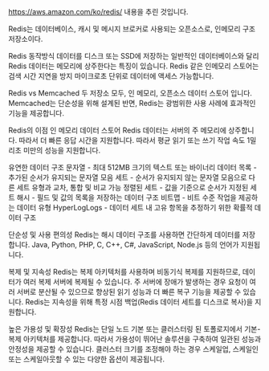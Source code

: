 https://aws.amazon.com/ko/redis/ 내용을 추린 것입니다.

Redis는 데이터베이스, 캐시 및 메시지 브로커로 사용되는 오픈소스로, 인메모리 구조 저장소이다.

Redis 동작방식
데이터를 디스크 또는 SSD에 저장하는 일반적인 데이터베이스와 달리 Redis 데이터는 메모리에 상주한다는 특징이 있습니다.
Redis 같은 인메모리 스토어는 검색 시간 지연을 방지 마이크로초 단위로 데이터에 액세스 가능합니다.

Redis vs Memcached 
두 저장소 모두, 인 메모리, 오픈소스 데이터 스토어 입니다. Memcached는 단순성을 위해 설계된 반면,
Redis는 광범위한 사용 사례에 효과적인 기능을 제공합니다. 

Redis의 이점
인 메모리 데이터 스토어
Redis 데이터는 서버의 주 메모리에 상주합니다. 따라서 더 빠른 응답 시간을 지원합니다. 따라서 평균 읽기 또는 쓰기 작업 속도 1밀리초 미만의 성능을 지원합니다.

유연한 데이터 구조
문자열 - 최대 512MB 크기의 텍스트 또는 바이너리 데이터
목록 - 추가된 순서가 유지되는 문자열 모음
세트 - 순서가 유지되지 않는 문자열 모음으로 다른 세트 유형과 교차, 통합 및 비교 가능
정렬된 세트 - 값을 기준으로 순서가 지정된 세트
해시 - 필드 및 값의 목록을 저장하는 데이터 구조
비트맵 - 비트 수준 작업을 제공하는 데이터 유형
HyperLogLogs - 데이터 세트 내 고유 항목을 추정하기 위한 확률적 데이터 구조

단순성 및 사용 편의성
Redis는 해시 데이터 구조를 사용하면 간단하게 데이터를 저장합니다. 
Java, Python, PHP, C, C++, C#, JavaScript, Node.js 등의 언어가 지원됩니다.

복제 및 지속성
Redis는 복제 아키텍처를 사용하며 비동기식 복제를 지원하므로, 데이터가 여러 복제 서버에 복제될 수 있습니다. 
주 서버에 장애가 발생하는 경우 요청이 여러 서버로 분산될 수 있으므로 향상된 읽기 성능과 더 빠른 복구 기능을 제공할 수 있습니다. Redis는 지속성을 위해 특정 시점 백업(Redis 데이터 세트를 디스크로 복사)을 지원합니다. 

높은 가용성 및 확장성
Redis는 단일 노드 기본 또는 클러스터링 된 토폴로지에서 기본-복제 아키텍처를 제공합니다. 따라서 가용성이 뛰어난 솔루션을 구축하여 일관된 성능과 안정성을 제공할 수 있습니다. 클러스터 크기를 조정해야 하는 경우 스케일업, 스케일인 또는 스케일아웃할 수 있는 다양한 옵션이 제공됩니다.
